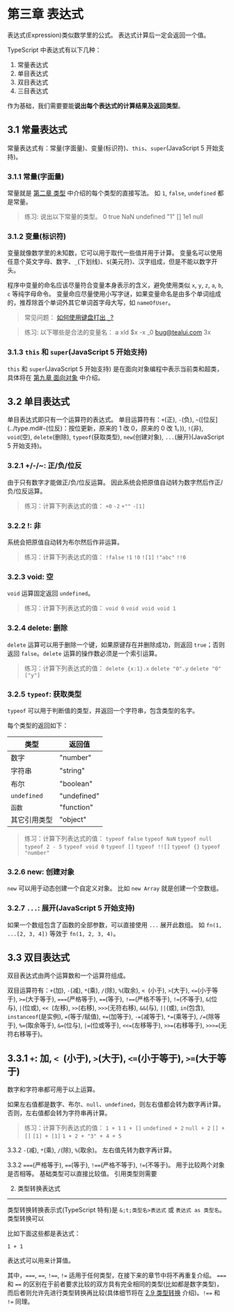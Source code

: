 ﻿第三章 表达式
========================================================
表达式(Expression)类似数学里的公式。
表达式计算后一定会返回一个值。

TypeScript 中表达式有以下几种：

1. 常量表达式
2. 单目表达式
3. 双目表达式
4. 三目表达式

作为基础，我们需要要能**说出每个表达式的计算结果及返回类型**。

3.1 常量表达式
--------------------------------------------------------
常量表达式有：常量(字面量)、变量(标识符)、`this`、`super`(JavaScript 5 开始支持)。

### 3.1.1 常量(字面量)
常量就是 [第二章 类型](type.md) 中介绍的每个类型的直接写法。
如 `1`, `false`, `undefined` 都是常量。

> 练习: 说出以下常量的类型。
> 0
> true
> NaN
> undefined
> "1"
> []
> 1e1
> null

### 3.1.2 变量(标识符)
变量就像数学里的未知数，它可以用于取代一些值并用于计算。
变量名可以使用任意个英文字母、数字、`_`(下划线)、`$`(美元符)、汉字组成，但是不能以数字开头。

程序中变量的命名应该尽量符合变量本身表示的含义，避免使用类似 `x`, `y`, `z`, `a`, `b`, `c` 等纯字母命令。
变量命应尽量使用小写字谜，如果变量命名是由多个单词组成的，推荐除首个单词外其它单词首字母大写，如 `nameOfUser`。

> 常见问题：
> [如何使用键盘打出 `_`?](../qa.md#)

> 练习: 以下哪些是合法的变量名：
> a
> xld
> $x
> -x
> _0
> bug@tealui.com
> 3x

### 3.1.3 `this` 和 `super`(JavaScript 5 开始支持)
`this` 和 `super`(JavaScript 5 开始支持) 是在面向对象编程中表示当前类和超类，具体将在 [第九章 面向对象](../advance/oop.md) 中介绍。

3.2 单目表达式
--------------------------------------------------------
单目表达式即只有一个运算符的表达式。
单目运算符有：`+`(正), `-`(负), `~`([位反](../type.md#`~`(位反)：按位更新，原来的 1 改 0，原来的 0 改 1。)), `!`(非), `void`(空), `delete`(删除), `typeof`(获取类型), `new`(创建对象), `...`(展开)(JavaScript 5 开始支持)。

### 3.2.1 +/-/~: 正/负/位反
由于只有数字才能做正/负/位反运算。
因此系统会把原值自动转为数字然后作正/负/位反运算。

> 练习：计算下列表达式的值：
> `+0`
> `-2`
> `+""`
> `-[1]`

### 3.2.2 !: 非
系统会把原值自动转为布尔然后作非运算。

> 练习：计算下列表达式的值：
> `!false`
> `!1`
> `!0`
> `![1]`
> `!"abc"`
> `!!0`

### 3.2.3 void: 空
`void` 运算固定返回 `undefined`。

> 练习：计算下列表达式的值：
> `void 0`
> `void void void 1`

### 3.2.4 delete: 删除
`delete` 运算可以用于删除一个键，如果原键存在并删除成功，则返回 `true`；否则返回 `false`。`delete` 运算的操作数必须是一个索引运算。

> 练习：计算下列表达式的值：
> `delete {x:1}.x`
> `delete "0".y`
> `delete "0"["y"]`

### 3.2.5 `typeof`: 获取类型
`typeof` 可以用于判断值的类型，并返回一个字符串，包含类型的名字。

每个类型的返回如下：

类型       | 返回值
-----------|------------
数字       | "number"
字符串     | "string"
布尔       | "boolean"
`undefined`| "undefined"
`函数`     | "function"
其它引用类型| "object"

> 练习：计算下列表达式的值：
> `typeof false`
> `typeof NaN`
> `typeof null`
> `typeof 2 - 5`
> `typeof void 0`
> `typeof []`
> `typeof !![]`
> `typeof {}`
> `typeof "number"`

### 3.2.6 new: 创建对象
`new` 可以用于动态创建一个自定义对象。
比如 `new Array` 就是创建一个空数组。

### 3.2.7 `...`: 展开(JavaScript 5 开始支持)
如果一个数组包含了函数的全部参数，可以直接使用 `...` 展开此数组。
如 `fn(1, ...[2, 3, 4])` 等效于 `fn(1, 2, 3, 4)`。

3.3 双目表达式
--------------------------------------------------------
双目表达式由两个运算数和一个运算符组成。

双目运算符有：`+`(加), `-`(减), `*`(乘), `/`(除), `%`(取余), `< `(小于), `>`(大于), `<=`(小于等于), `>=`(大于等于), `===`(严格等于), `==`(等于), `!==`(严格不等于), `!=`(不等于), `&`(位与), `|`(位或), `<< `(左移), `>>`(右移), `>>>`(无符右移), `&&`(与), `||`(或), `in`(包含), `instanceof`(是实例), `=`(等于/赋值), `+=`(加等于), `-=`(减等于), `*=`(乘等于), `/=`(除等于), `%=`(取余等于), `&=`(位与), `|=`(位或等于), `<<=`(左移等于), `>>=`(右移等于), `>>>=`(无符右移等于)。

3.3.1 `+`: 加, `< `(小于), `>`(大于), `<=`(小于等于), `>=`(大于等于)
--------------------------------------------------------
数字和字符串都可用于以上运算。

如果左右值都是数字、布尔、`null`、`undefined`，则左右值都会转为数字再计算。
否则，左右值都会转为字符串再计算。

> 练习：计算下列表达式的值：
> `1 + 1`
> `1 + []`
> `undefined + 2`
> `null + 2`
> `[] + []`
> `[1] + [1]`
> `1 + 2 + "3" + 4 + 5`

3.3.2 `-`(减), `*`(乘), `/`(除), `%`(取余)。
左右值先转为数字再计算。

3.3.2 `===`(严格等于), `==`(等于), `!==`(严格不等于), `!=`(不等于)。
用于比较两个对象是否相等。
基础类型可以直接比较值。
引用类型则需要















2. 类型转换表达式
--------------------------------------------------------
类型转换转换表示式(TypeScript 特有)是 <code>&;t;类型名>表达式</code> 或 `表达式 as 类型名`。
类型转换可以



比如下面这些都是表达式：

```
1 + 1
```

表达式可以用来计算值。

其中，`===`, `==`, `!==`, `!=` 适用于任何类型，在接下来的章节中将不再重复介绍。
`===` 和 `==` 的区别在于前者要求比较的双方具有完全相同的类型(比如都是数字类型)，而后者则允许先进行类型转换再比较(具体细节将在 [2.9 类型转换](#) 介绍)。`!==` 和 `!=` 同理。
